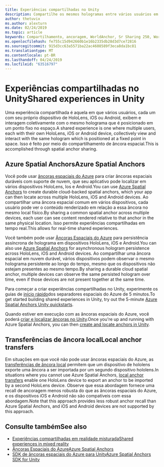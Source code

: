 ```yaml
---
title: Experiências compartilhadas no Unity
description: Compartilhe os mesmos hologramas entre vários usuários em um aplicativo do Unity.
author: thetuvix
ms.author: alexturn
ms.date: 02/24/2019
ms.topic: article
keywords: Compartilhamento, ancoragem, WorldAnchor, Sr Sharing 250, WorldAnchorTransferBatch, SpatialPerception, Azure, âncoras espaciais do Azure, ASA
ms.openlocfilehash: fe755c15d942660b1e16b2335db28d3d7ce72816
ms.sourcegitcommit: 915d3cc63a5571ba22ac4608589f3eca8da1bc81
ms.translationtype: MT
ms.contentlocale: pt-BR
ms.lasthandoff: 04/24/2019
ms.locfileid: "63516797"
---
```

# <a name="shared-experiences-in-unity"></a><span data-ttu-id="30ea4-104">Experiências compartilhadas no Unity</span><span class="sxs-lookup"><span data-stu-id="30ea4-104">Shared experiences in Unity</span></span>

<span data-ttu-id="30ea4-105">Uma experiência compartilhada é aquela em que vários usuários, cada um com seu próprio dispositivo de HoloLens, iOS ou Android, exibem e interagem coletivamente com o mesmo holograma que é posicionado em um ponto fixo no espaço.</span><span class="sxs-lookup"><span data-stu-id="30ea4-105">A shared experience is one where multiple users, each with their own HoloLens, iOS or Android device, collectively view and interact with the same hologram which is positioned at a fixed point in space.</span></span> <span data-ttu-id="30ea4-106">Isso é feito por meio do compartilhamento de âncora espacial.</span><span class="sxs-lookup"><span data-stu-id="30ea4-106">This is accomplished through spatial anchor sharing.</span></span>

## <a name="azure-spatial-anchors"></a><span data-ttu-id="30ea4-107">Azure Spatial Anchors</span><span class="sxs-lookup"><span data-stu-id="30ea4-107">Azure Spatial Anchors</span></span>

<span data-ttu-id="30ea4-108">Você pode usar <a href="https://docs.microsoft.com/azure/spatial-anchors/overview" target="_blank">âncoras espaciais do Azure</a> para criar âncoras espaciais duráveis com suporte de nuvem, que seu aplicativo pode localizar em vários dispositivos HoloLens, Ios e Android.</span><span class="sxs-lookup"><span data-stu-id="30ea4-108">You can use <a href="https://docs.microsoft.com/azure/spatial-anchors/overview" target="_blank">Azure Spatial Anchors</a> to create durable cloud-backed spatial anchors, which your app can then locate across multiple HoloLens, iOS and Android devices.</span></span>  <span data-ttu-id="30ea4-109">Ao compartilhar uma âncora espacial comum em vários dispositivos, cada usuário pode ver o conteúdo renderizado em relação a essa âncora no mesmo local físico.</span><span class="sxs-lookup"><span data-stu-id="30ea4-109">By sharing a common spatial anchor across multiple devices, each user can see content rendered relative to that anchor in the same physical location.</span></span>  <span data-ttu-id="30ea4-110">Isso permite experiências compartilhadas em tempo real.</span><span class="sxs-lookup"><span data-stu-id="30ea4-110">This allows for real-time shared experiences.</span></span>

<span data-ttu-id="30ea4-111">Você também pode usar <a href="https://docs.microsoft.com/azure/spatial-anchors/overview" target="_blank">Âncoras Espaciais do Azure</a> para persistência assíncrona de holograma em dispositivos HoloLens, iOS e Android.</span><span class="sxs-lookup"><span data-stu-id="30ea4-111">You can also use <a href="https://docs.microsoft.com/azure/spatial-anchors/overview" target="_blank">Azure Spatial Anchors</a> for asynchronous hologram persistence across HoloLens, iOS and Android devices.</span></span>  <span data-ttu-id="30ea4-112">Ao compartilhar uma âncora espacial em nuvem durável, vários dispositivos podem observar o mesmo holograma persistente ao longo do tempo, mesmo que os dispositivos não estejam presentes ao mesmo tempo.</span><span class="sxs-lookup"><span data-stu-id="30ea4-112">By sharing a durable cloud spatial anchor, multiple devices can observe the same persisted hologram over time, even if those devices are not present together at the same time.</span></span>

<span data-ttu-id="30ea4-113">Para começar a criar experiências compartilhadas no Unity, experimente os guias de <a href="https://docs.microsoft.com/azure/spatial-anchors/unity-overview" target="_blank">início rápido</a>dos separadores espaciais do Azure de 5 minutos.</span><span class="sxs-lookup"><span data-stu-id="30ea4-113">To get started building shared experiences in Unity, try out the 5-minute <a href="https://docs.microsoft.com/azure/spatial-anchors/unity-overview" target="_blank">Azure Spatial Anchors Unity quickstarts</a>.</span></span>

<span data-ttu-id="30ea4-114">Quando estiver em execução com as âncoras espaciais do Azure, você poderá <a href="https://docs.microsoft.com/azure/spatial-anchors/concepts/create-locate-anchors-unity" target="_blank">criar e localizar âncoras no Unity</a>.</span><span class="sxs-lookup"><span data-stu-id="30ea4-114">Once you're up and running with Azure Spatial Anchors, you can then <a href="https://docs.microsoft.com/azure/spatial-anchors/concepts/create-locate-anchors-unity" target="_blank">create and locate anchors in Unity</a>.</span></span>

## <a name="local-anchor-transfers"></a><span data-ttu-id="30ea4-115">Transferências de âncora local</span><span class="sxs-lookup"><span data-stu-id="30ea4-115">Local anchor transfers</span></span>

<span data-ttu-id="30ea4-116">Em situações em que você não pode usar âncoras espaciais do Azure, as [transferências de âncora local](local-anchor-transfers-in-unity.md) permitem que um dispositivo de hololens exporte uma âncora a ser importada por um segundo dispositivo hololens.</span><span class="sxs-lookup"><span data-stu-id="30ea4-116">In situations where you cannot use Azure Spatial Anchors, [local anchor transfers](local-anchor-transfers-in-unity.md) enable one HoloLens device to export an anchor to be imported by a second HoloLens device.</span></span>  <span data-ttu-id="30ea4-117">Observe que essa abordagem fornece uma recall de ancoragem menos robusta do que as âncoras espaciais do Azure, e os dispositivos iOS e Android não são compatíveis com essa abordagem.</span><span class="sxs-lookup"><span data-stu-id="30ea4-117">Note that this approach provides less robust anchor recall than Azure Spatial Anchors, and iOS and Android devices are not supported by this approach.</span></span>

## <a name="see-also"></a><span data-ttu-id="30ea4-118">Consulte também</span><span class="sxs-lookup"><span data-stu-id="30ea4-118">See also</span></span>
* [<span data-ttu-id="30ea4-119">Experiências compartilhadas em realidade misturada</span><span class="sxs-lookup"><span data-stu-id="30ea4-119">Shared experiences in mixed reality</span></span>](shared-experiences-in-mixed-reality.md)
* <span data-ttu-id="30ea4-120"><a href="https://docs.microsoft.com/azure/spatial-anchors" target="_blank">Âncoras Espaciais do Azure</a></span><span class="sxs-lookup"><span data-stu-id="30ea4-120"><a href="https://docs.microsoft.com/azure/spatial-anchors" target="_blank">Azure Spatial Anchors</a></span></span>
* <span data-ttu-id="30ea4-121"><a href="https://docs.microsoft.com/dotnet/api/Microsoft.Azure.SpatialAnchors" target="_blank">SDK de âncoras espaciais do Azure para Unity</a></span><span class="sxs-lookup"><span data-stu-id="30ea4-121"><a href="https://docs.microsoft.com/dotnet/api/Microsoft.Azure.SpatialAnchors" target="_blank">Azure Spatial Anchors SDK for Unity</a></span></span>